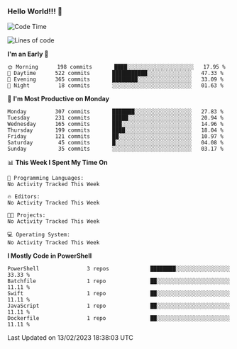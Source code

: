 ### Hello World!!! 👋

<!--
**kekotek/kekotek** is a ✨ _special_ ✨ repository because its `README.md` (this file) appears on your GitHub profile.

Here are some ideas to get you started:

- 🔭 I’m currently working on ...
- 🌱 I’m currently learning ...
- 👯 I’m looking to collaborate on ...
- 🤔 I’m looking for help with ...
- 💬 Ask me about ...
- 📫 How to reach me: ...
- 😄 Pronouns: ...
- ⚡ Fun fact: ...
-->

<!--START_SECTION:waka-->
![Code Time](http://img.shields.io/badge/Code%20Time-361%20hrs%2013%20mins-blue)

![Lines of code](https://img.shields.io/badge/From%20Hello%20World%20I%27ve%20Written-20%20Thousand%20lines%20of%20code-blue)

**I'm an Early 🐤** 

```text
🌞 Morning      198 commits       ████░░░░░░░░░░░░░░░░░░░░░   17.95 % 
🌆 Daytime      522 commits       ███████████░░░░░░░░░░░░░░   47.33 % 
🌃 Evening      365 commits       ████████░░░░░░░░░░░░░░░░░   33.09 % 
🌙 Night         18 commits       ░░░░░░░░░░░░░░░░░░░░░░░░░   01.63 % 

```
📅 **I'm Most Productive on Monday** 

```text
Monday         307 commits       ███████░░░░░░░░░░░░░░░░░░   27.83 % 
Tuesday        231 commits       █████░░░░░░░░░░░░░░░░░░░░   20.94 % 
Wednesday      165 commits       ███░░░░░░░░░░░░░░░░░░░░░░   14.96 % 
Thursday       199 commits       ████░░░░░░░░░░░░░░░░░░░░░   18.04 % 
Friday         121 commits       ██░░░░░░░░░░░░░░░░░░░░░░░   10.97 % 
Saturday        45 commits       █░░░░░░░░░░░░░░░░░░░░░░░░   04.08 % 
Sunday          35 commits       ░░░░░░░░░░░░░░░░░░░░░░░░░   03.17 % 

```


📊 **This Week I Spent My Time On** 

```text
💬 Programming Languages: 
No Activity Tracked This Week

🔥 Editors: 
No Activity Tracked This Week

🐱‍💻 Projects: 
No Activity Tracked This Week

💻 Operating System: 
No Activity Tracked This Week

```

**I Mostly Code in PowerShell** 

```text
PowerShell               3 repos             ████████░░░░░░░░░░░░░░░░░   33.33 % 
Batchfile                1 repo              ██░░░░░░░░░░░░░░░░░░░░░░░   11.11 % 
Swift                    1 repo              ██░░░░░░░░░░░░░░░░░░░░░░░   11.11 % 
JavaScript               1 repo              ██░░░░░░░░░░░░░░░░░░░░░░░   11.11 % 
Dockerfile               1 repo              ██░░░░░░░░░░░░░░░░░░░░░░░   11.11 % 

```



 Last Updated on 13/02/2023 18:38:03 UTC
<!--END_SECTION:waka-->
